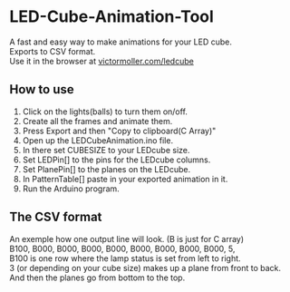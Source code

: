 LED-Cube-Animation-Tool
=======================

A fast and easy way to make animations for your LED cube.  
Exports to CSV format.  
Use it in the browser at <a href="www.victormoller.com/ledcube">victormoller.com/ledcube</a>


## How to use
1. Click on the lights(balls) to turn them on/off.
2. Create all the frames and animate them.
3. Press Export and then "Copy to clipboard(C Array)"
4. Open up the LEDCubeAnimation.ino file.
5. In there set CUBESIZE to your LEDcube size.
6. Set LEDPin[] to the pins for the LEDcube columns.
7. Set PlanePin[] to the planes on the LEDcube.
8. In PatternTable[] paste in your exported animation in it.
9. Run the Arduino program.


## The CSV format
An exemple how one output line will look. (B is just for C array)  
B100, B000, B000, B000, B000, B000, B000, B000, B000, 5,  
B100 is one row where the lamp status is set from left to right.  
3 (or depending on your cube size) makes up a plane from front to back.  
And then the planes go from bottom to the top.